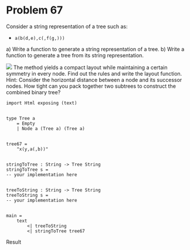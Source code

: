 # Problem 67
Consider a string representation of a tree such as:

* ```a(b(d,e),c(,f(g,)))```

a) Write a function to generate a string representation of a tree. 
b) Write a function to generate a tree from its string representation.


![](p66.gif)
The method yields a compact layout while maintaining a certain symmetry in every node. Find out the rules and write the layout function. Hint: Consider the horizontal distance between a node and its successor nodes. How tight can you pack together two subtrees to construct the combined binary tree?

```
import Html exposing (text)


type Tree a
    = Empty
    | Node a (Tree a) (Tree a)


tree67 =
    "x(y,a(,b))"


stringToTree : String -> Tree String
stringToTree s =
-- your implementation here


treeToString : String -> Tree String
treeToString s =
-- your implementation here


main =
    text
        <| treeToString
        <| stringToTree tree67        
```
        
Result
```
```



